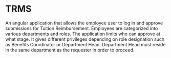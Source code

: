# TRMS

An angular application that allows the employee user to log in and approve submissions for Tuition Reimbursement.  Employees are categorized into various departments and roles.  The application limits who can approve at what stage.  It gives different privileges depending on role designation such as Benefits Coordinator or Department Head.  Department Head must reside in the same department as the requester in order to proceed.  
